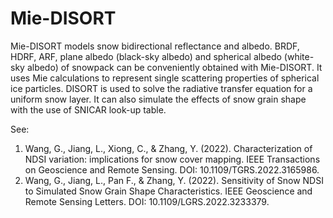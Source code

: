 # Mie-DISORT
Mie-DISORT models snow bidirectional reflectance and albedo. BRDF, HDRF, ARF, plane albedo (black-sky albedo) and spherical albedo (white-sky albedo) of snowpack can be conveniently obtained with Mie-DISORT.
It uses Mie calculations to represent single scattering properties of spherical ice particles. DISORT is used to solve the radiative transfer equation for a uniform snow layer.
It can also simulate the effects of snow grain shape with the use of SNICAR look-up table.

See:
1.	Wang, G., Jiang, L., Xiong, C., & Zhang, Y. (2022). Characterization of NDSI variation: implications for snow cover mapping. IEEE Transactions on Geoscience and Remote Sensing. DOI: 10.1109/TGRS.2022.3165986.
2.	Wang, G., Jiang, L., Pan F., & Zhang, Y. (2022). Sensitivity of Snow NDSI to Simulated Snow Grain Shape Characteristics. IEEE Geoscience and Remote Sensing Letters. DOI: 10.1109/LGRS.2022.3233379.
